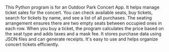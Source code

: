 This Python program is for an Outdoor Park Concert App. It helps manage ticket sales for the concert. You can check available seats, buy tickets, search for tickets by name, and see a list of all purchases. The seating arrangement ensures there are two empty seats between occupied ones in each row. When you buy a ticket, the program calculates the price based on the seat type and adds taxes and a mask fee. It stores purchase data using JSON files and can generate receipts. It's easy to use and helps organize concert tickets efficiently.
